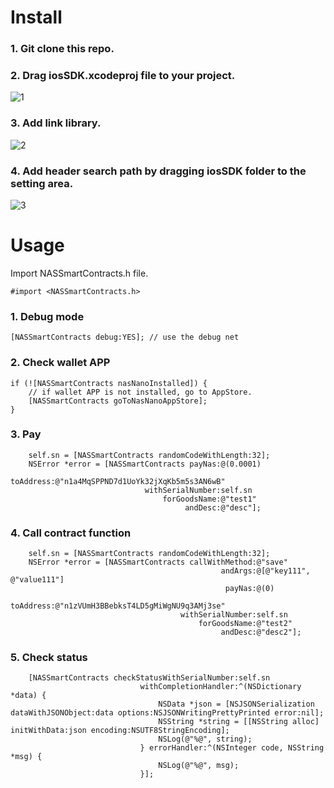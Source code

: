# Install

### 1. Git clone this repo.

### 2. Drag iosSDK.xcodeproj file to your project.

![1](https://github.com/nebulasio/iosSDK/blob/master/1.png)

### 3. Add link library.

![2](https://github.com/nebulasio/iosSDK/blob/master/2.png)

### 4. Add header search path by dragging iosSDK folder to the setting area.

![3](https://github.com/nebulasio/iosSDK/blob/master/3.png)

# Usage

Import NASSmartContracts.h file.

```obj-c
#import <NASSmartContracts.h>
```

### 1. Debug mode

```obj-c
[NASSmartContracts debug:YES]; // use the debug net
```

### 2. Check wallet APP

```obj-c
if (![NASSmartContracts nasNanoInstalled]) {
    // if wallet APP is not installed, go to AppStore.
    [NASSmartContracts goToNasNanoAppStore];
}
```

### 3. Pay

```obj-c
    self.sn = [NASSmartContracts randomCodeWithLength:32];
    NSError *error = [NASSmartContracts payNas:@(0.0001)
                                     toAddress:@"n1a4MqSPPND7d1UoYk32jXqKb5m5s3AN6wB"
                              withSerialNumber:self.sn
                                  forGoodsName:@"test1"
                                       andDesc:@"desc"];
```

### 4. Call contract function

```obj-c
    self.sn = [NASSmartContracts randomCodeWithLength:32];
    NSError *error = [NASSmartContracts callWithMethod:@"save"
                                               andArgs:@[@"key111", @"value111"]
                                                payNas:@(0)
                                             toAddress:@"n1zVUmH3BBebksT4LD5gMiWgNU9q3AMj3se"
                                      withSerialNumber:self.sn
                                          forGoodsName:@"test2"
                                               andDesc:@"desc2"];
```

### 5. Check status

```obj-c
    [NASSmartContracts checkStatusWithSerialNumber:self.sn
                             withCompletionHandler:^(NSDictionary *data) {
                                 NSData *json = [NSJSONSerialization dataWithJSONObject:data options:NSJSONWritingPrettyPrinted error:nil];
                                 NSString *string = [[NSString alloc] initWithData:json encoding:NSUTF8StringEncoding];
                                 NSLog(@"%@", string);
                             } errorHandler:^(NSInteger code, NSString *msg) {
                                 NSLog(@"%@", msg);
                             }];
```
